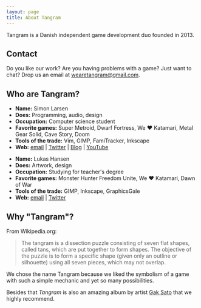 ```yaml
---
layout: page
title: About Tangram
---
```

Tangram is a Danish independent game development duo founded in 2013. 

## Contact ##
Do you like our work? Are you having problems with a game? Just want to chat?
Drop us an email at [&#119;&#101;&#097;&#114;&#101;&#116;&#097;&#110;&#103;&#114;&#097;&#109;&#064;&#103;&#109;&#097;&#105;&#108;&#046;&#099;&#111;&#109;](mailto:&#119;&#101;&#097;&#114;&#101;&#116;&#097;&#110;&#103;&#114;&#097;&#109;&#064;&#103;&#109;&#097;&#105;&#108;&#046;&#099;&#111;&#109;).

## Who are Tangram? ##
<div class="box simonbio">
	<ul>
		<li> <b>Name:</b> Simon Larsen </li>
		<li> <b>Does:</b> Programming, audio, design </li>
		<li> <b>Occupation:</b> Computer science student </li>
		<li> <b>Favorite games:</b> Super Metroid, Dwarf Fortress, We ♥ Katamari, Metal Gear Solid, Cave Story, Doom</li>
		<li> <b>Tools of the trade:</b> Vim, GIMP, FamiTracker, Inkscape </li>
		<li> <b>Web:</b>
			  <a href="mailto:&#115;&#105;&#109;&#111;&#110;&#104;&#102;&#102;&#104;&#064;&#103;&#109;&#097;&#105;&#108;&#046;&#099;&#111;&#109;">email</a>
			| <a href="https://twitter.com/SimonLarsen">Twitter</a>
			| <a href="http://simonlarsen.github.io">Blog</a>
			| <a href="http://youtube.com/user/SimonLarsen">YouTube</a>
		</li>
	</ul>
</div>

<div class="box lukasbio">
	<ul>
		<li> <b>Name:</b> Lukas Hansen </li>
		<li> <b>Does:</b> Artwork, design </li>
		<li> <b>Occupation:</b> Studying for teacher's degree </li>
		<li> <b>Favorite games:</b> Monster Hunter Freedom Unite, We ♥ Katamari, Dawn of War </li>
		<li> <b>Tools of the trade:</b> GIMP, Inkscape, GraphicsGale </li>
		<li> <b>Web:</b>
			  <a href="mailto:&#108;&#117;&#107;&#097;&#115;&#101;&#114;&#114;&#105;&#116;&#115;&#111;&#101;&#064;&#103;&#109;&#097;&#105;&#108;&#046;&#099;&#111;&#109;">email</a>
			| <a href="https://twitter.com/LukasErritsoe">Twitter</a>
		</li>
	</ul>
</div>

## Why "Tangram"? ##
From Wikipedia.org:

> The tangram is a dissection puzzle consisting of seven flat shapes, called tans, which are put together to form shapes.
> The objective of the puzzle is to form a specific shape (given only an outline or silhouette) using all seven pieces, which may not overlap.

We chose the name Tangram because we liked the symbolism of a game with such a simple mechanic and yet so many possibilities.

Besides that *Tangram* is also an amazing album by artist [Gak Sato](http://www.gaksato.com) that we highly recommend.
